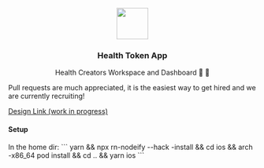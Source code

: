 <p align="center">
  <img src="https://health-token-logo.s3.us-east-2.amazonaws.com/Token%20Logo.png" width="64" />
  <h3 align="center">Health Token App</h3>
</p>
<p align="center">
  <span align="center">Health Creators Workspace and Dashboard 🎨 💸</span>
  <br/>
  <p>
    Pull requests are much appreciated, it is the easiest way to get hired and we are currently recruiting!
  </p>
  <a 
    href="https://www.figma.com/file/vwerRWLs4xHvInSB61FZB6/Health-Coin-Designing?node-id=596%3A1653" 
    target="_blank"
  >
    Design Link (work in progress)
  </a>
  <h4>
    Setup
  </h4>
  In the home dir:
  ```
  yarn && 
    npx rn-nodeify --hack -install &&
    cd ios &&
    arch -x86_64 pod install && 
    cd .. &&
    yarn ios
  ```
</p>



